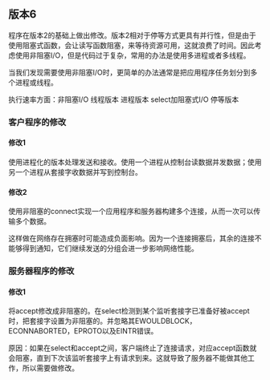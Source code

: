 ## 版本6

程序在版本2的基础上做出修改。版本2相对于停等方式更具有并行性，但是由于使用阻塞式函数，会让读写函数阻塞，来等待资源可用，这就浪费了时间。因此考虑使用非阻塞I/O，但是代码过于复杂，常用的办法是使用多进程或者多线程。

当我们发现需要使用非阻塞I/O时，更简单的办法通常是把应用程序任务划分到多个进程或线程。

执行速率方面：非阻塞I/O  线程版本 进程版本 select加阻塞式I/O 停等版本

### 客户程序的修改

#### 修改1

使用进程化的版本处理发送和接收。使用一个进程从控制台读数据并发数据；使用另一个进程从套接字收数据并写到控制台。

#### 修改2

使用非阻塞的connect实现一个应用程序和服务器构建多个连接，从而一次可以传输多个数据。

这样做在网络存在拥塞时可能造成负面影响。因为一个连接拥塞后，其余的连接不能够得到通知，它们继续发送的分组会进一步影响网络性能。

### 服务器程序的修改

#### 修改1

将accept修改成非阻塞的。在select检测到某个监听套接字已准备好被accept时，把套接字设置为非阻塞的。并忽略其EWOULDBLOCK，ECONNABORTED，EPROTO以及EINTR错误。

原因：如果在select和accept之间，客户端终止了连接请求，对应accept函数就会阻塞，直到下次该监听套接字上有请求到来。这就导致了服务器不能做其他工作，所以需要做修改。
